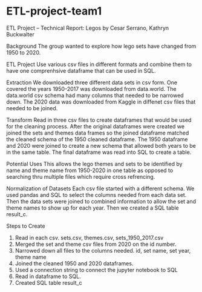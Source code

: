# ETL-project-team1


ETL Project – Technical Report: Legos
by Cesar Serrano, Kathryn Buckwalter

Background
The group wanted to explore how lego sets have changed from 1950 to 2020. 

ETL Project
Use various csv files in different formats and combine them to have one comprenhsive dataframe that can be used in SQL.


Extraction
We downloaded three different data sets in csv form. One covered the years 1950-2017 was downloaded from data.world. The data.world csv schema had many columns that needed to be narrowed down.  The 2020 data was downloaded from Kaggle in diffenet csv files that needed to be joined.

Transform
Read in three csv files to create dataframes that would be used for the cleaning process.  After the original dataframes were created we joined the sets and themes data frames so the joined dataframe matched the cleaned schema of the 1950 cleaned dataframe.   The 1950 dataframe and 2020 were joined to create a new schema that allowed both years to be in the same table. The final dataframe was read into SQL to create a table.


Potential Uses
This allows the lego themes and sets to be identified by name and theme name from 1950-2020 in one table as opposed to searching thru multiple files which require cross refrencing.


Normalization of Datasets
Each csv file started with a different schema.  We used pandas and SQL to select the columns needed from each data set.  Then the data sets were joined to combined information to allow the set and theme names to show up for each year.  Then we created a SQL table result_c.


Steps to Create
 1. Read in each csv.
        sets.csv, themes.csv, sets_1950_2017.csv
 2. Merged the set and theme csv files from 2020 on the id number.
 3. Narrowed down all files to the columns needed.
        id, set name, set year, theme name
 4. Joined the cleaned 1950 and 2020 dataframes.
 5. Used a connection string to connect the jupyter notebook to SQL
 6. Read in dataframe to SQL.
 7. Created SQL table result_c
